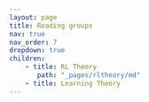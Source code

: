 ```yaml
---
layout: page
title: Reading groups
nav: true
nav_order: 7
dropdown: true
children:
    - title: RL Theory
       path: "_pages/rltheory/md"
    - title: Learning Theory
---
```


  